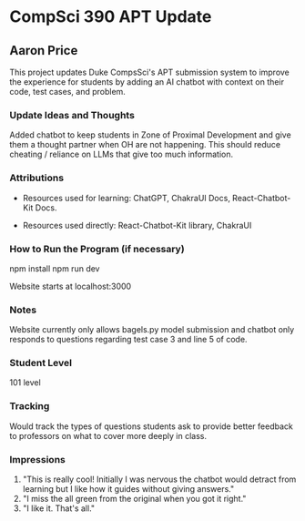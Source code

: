 # CompSci 390 APT Update
## Aaron Price

This project updates Duke CompsSci's APT submission system to improve the experience for students by adding an AI chatbot with context on their code, test cases, and problem.


### Update Ideas and Thoughts

Added chatbot to keep students in Zone of Proximal Development and give them a thought partner when OH are not happening. This should reduce cheating / reliance on LLMs that give too much information.


### Attributions

 * Resources used for learning: ChatGPT, ChakraUI Docs, React-Chatbot-Kit Docs.
 
 * Resources used directly: React-Chatbot-Kit library, ChakraUI


### How to Run the Program (if necessary)

npm install
npm run dev

Website starts at localhost:3000


### Notes

Website currently only allows bagels.py model submission and chatbot only responds to questions regarding test case 3 and line 5 of code.


### Student Level
101 level


### Tracking
Would track the types of questions students ask to provide better feedback to professors on what to cover more deeply in class.

### Impressions
1. "This is really cool! Initially I was nervous the chatbot would detract from learning but I like how it guides without giving answers."
2. "I miss the all green from the original when you got it right."
3. "I like it. That's all."